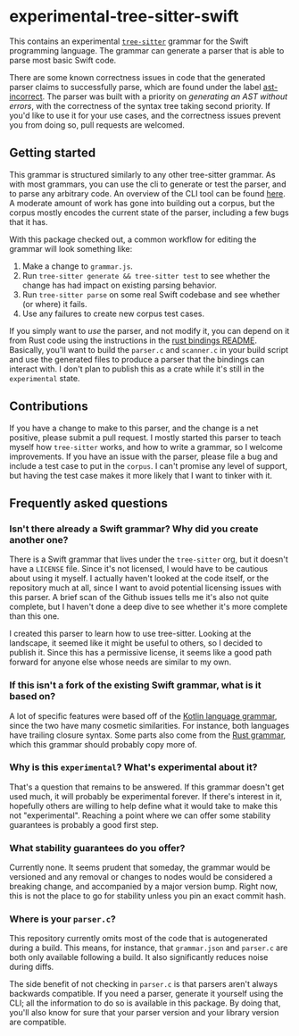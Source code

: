 # experimental-tree-sitter-swift

This contains an experimental [`tree-sitter`](https://tree-sitter.github.io/tree-sitter) grammar for the Swift
programming language. The grammar can generate a parser that is able to parse most basic Swift code.

There are some known correctness issues in code that the generated parser claims to successfully parse, which are found
under the label [ast-incorrect](https://github.com/alex-pinkus/experimental-tree-sitter-swift/labels/ast-incorrect). The
parser was built with a priority on _generating an AST without errors_, with the correctness of the syntax tree taking
second priority. If you'd like to use it for your use cases, and the correctness issues prevent you from doing so, pull
requests are welcomed.

## Getting started

This grammar is structured similarly to any other tree-sitter grammar. As with most grammars, you can use the cli to
generate or test the parser, and to parse any arbitrary code. An overview of the CLI tool can be found
[here](https://tree-sitter.github.io/tree-sitter/creating-parsers#tool-overview). A moderate amount of work has gone
into building out a corpus, but the corpus mostly encodes the current state of the parser, including a few bugs that it
has.

With this package checked out, a common workflow for editing the grammar will look something like:

1. Make a change to `grammar.js`.
2. Run `tree-sitter generate && tree-sitter test` to see whether the change has had impact on existing parsing behavior.
3. Run `tree-sitter parse` on some real Swift codebase and see whether (or where) it fails.
4. Use any failures to create new corpus test cases.

If you simply want to _use_ the parser, and not modify it, you can depend on it from Rust code using the instructions in
the [rust bindings README](https://github.com/tree-sitter/tree-sitter/blob/master/lib/binding_rust/README.md).
Basically, you'll want to build the `parser.c` and `scanner.c` in your build script and use the generated files to
produce a parser that the bindings can interact with. I don't plan to publish this as a crate while it's still in the
`experimental` state.

## Contributions

If you have a change to make to this parser, and the change is a net positive, please submit a pull request. I mostly
started this parser to teach myself how `tree-sitter` works, and how to write a grammar, so I welcome improvements. If
you have an issue with the parser, please file a bug and include a test case to put in the `corpus`. I can't promise any
level of support, but having the test case makes it more likely that I want to tinker with it.

## Frequently asked questions

### Isn't there already a Swift grammar? Why did you create another one?

There is a Swift grammar that lives under the `tree-sitter` org, but it doesn't have a `LICENSE` file. Since it's not
licensed, I would have to be cautious about using it myself. I actually haven't looked at the code itself, or the
repository much at all, since I want to avoid potential licensing issues with this parser. A brief scan of the Github
issues tells me it's also not quite complete, but I haven't done a deep dive to see whether it's more complete than this
one.

I created this parser to learn how to use tree-sitter. Looking at the landscape, it seemed like it might be useful to
others, so I decided to publish it. Since this has a permissive license, it seems like a good path forward for anyone
else whose needs are similar to my own.

### If this isn't a fork of the existing Swift grammar, what is it based on?

A lot of specific features were based off of the [Kotlin language grammar](https://github.com/fwcd/tree-sitter-kotlin),
since the two have many cosmetic similarities. For instance, both languages have trailing closure syntax. Some parts
also come from the [Rust grammar](https://github.com/tree-sitter/tree-sitter-rust), which this grammar should probably
copy more of.

### Why is this `experimental`? What's experimental about it?

That's a question that remains to be answered. If this grammar doesn't get used much, it will probably be experimental
forever. If there's interest in it, hopefully others are willing to help define what it would take to make this not
"experimental". Reaching a point where we can offer some stability guarantees is probably a good first step.

### What stability guarantees do you offer?

Currently none. It seems prudent that someday, the grammar would be versioned and any removal or changes to nodes would
be considered a breaking change, and accompanied by a major version bump. Right now, this is not the place to go for
stability unless you pin an exact commit hash.

### Where is your `parser.c`?

This repository currently omits most of the code that is autogenerated during a build. This means, for instance, that
`grammar.json` and `parser.c` are both only available following a build. It also significantly reduces noise during
diffs.

The side benefit of not checking in `parser.c` is that parsers aren't always backwards compatible. If you need a parser,
generate it yourself using the CLI; all the information to do so is available in this package. By doing that, you'll
also know for sure that your parser version and your library version are compatible.

